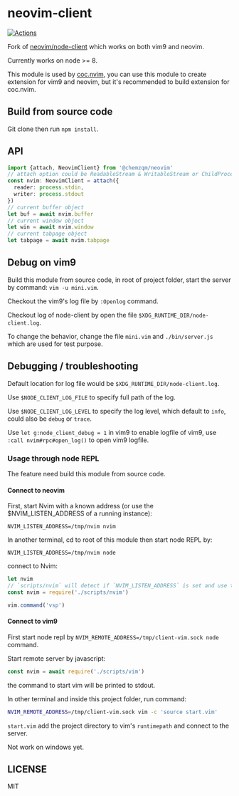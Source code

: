 # neovim-client

<a href="https://github.com/neoclide/neovim/actions"><img alt="Actions" src="https://img.shields.io/github/actions/workflow/status/neoclide/neovim/ci.yml?style=flat-square&branch=neoclide"></a>

Fork of [neovim/node-client](https://github.com/neovim/node-client) which works
on both vim9 and neovim.

Currently works on node >= 8.

This module is used by [coc.nvim](https://github.com/neoclide/coc.nvim), you can
use this module to create extension for vim9 and neovim, but it's recommended to
build extension for coc.nvim.

## Build from source code

Git clone then run `npm install`.

## API

```typescript
import {attach, NeovimClient} from '@chemzqm/neovim'
// attach option could be ReadableStream & WritableStream or ChildProcess or socket string
const nvim: NeovimClient = attach({
  reader: process.stdin,
  writer: process.stdout
})
// current buffer object
let buf = await nvim.buffer
// current window object
let win = await nvim.window
// current tabpage object
let tabpage = await nvim.tabpage
```

## Debug on vim9

Build this module from source code, in root of project folder,
start the server by command: `vim -u mini.vim`.

Checkout the vim9's log file by `:Openlog` command.

Checkout log of node-client by open the file `$XDG_RUNTIME_DIR/node-client.log`.

To change the behavior, change the file `mini.vim` and `./bin/server.js` which
are used for test purpose.

## Debugging / troubleshooting

Default location for log file would be `$XDG_RUNTIME_DIR/node-client.log`.

Use `$NODE_CLIENT_LOG_FILE` to specify full path of the log.

Use `$NODE_CLIENT_LOG_LEVEL` to specify the log level, which default to `info`,
could also be `debug` or `trace`.

Use `let g:node_client_debug = 1` in vim9 to enable logfile of vim9, use
`:call nvim#rpc#open_log()` to open vim9 logfile.

### Usage through node REPL

The feature need build this module from source code.

#### Connect to neovim

First, start Nvim with a known address (or use the \$NVIM_LISTEN_ADDRESS of a running instance):

    NVIM_LISTEN_ADDRESS=/tmp/nvim nvim

In another terminal, cd to root of this module then start node REPL by:

    NVIM_LISTEN_ADDRESS=/tmp/nvim node

connect to Nvim:

```javascript
let nvim
// `scripts/nvim` will detect if `NVIM_LISTEN_ADDRESS` is set and use that unix socket
const nvim = require('./scripts/nvim')

vim.command('vsp')
```

#### Connect to vim9

First start node repl by `NVIM_REMOTE_ADDRESS=/tmp/client-vim.sock node` command.

Start remote server by javascript:

```javascript
const nvim = await require('./scripts/vim')
```
the command to start vim will be printed to stdout.

In other terminal and inside this project folder, run command:

```sh
NVIM_REMOTE_ADDRESS=/tmp/client-vim.sock vim -c 'source start.vim'
```

`start.vim` add the project directory to vim's `runtimepath` and connect to the
server.

Not work on windows yet.

## LICENSE

MIT
